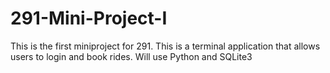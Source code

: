 # 291-Mini-Project-I
This is the first miniproject for 291. This is a terminal application that allows users to login and book rides. Will use Python and SQLite3
